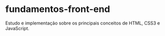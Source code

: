 # fundamentos-front-end
Estudo e implementação sobre os principais conceitos de HTML, CSS3 e JavaScript.
